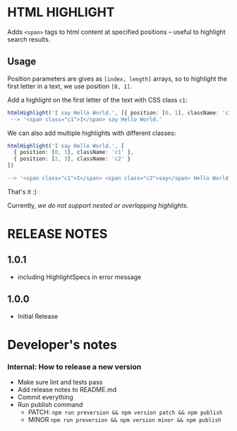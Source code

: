 # HTML HIGHLIGHT

Adds `<span>` tags to html content at specified positions – useful to highlight search results.


## Usage

Position parameters are gives as `[index, length]` arrays, so to highlight the first letter in a text, we use position `[0, 1]`.

Add a highlight on the first letter of the text with CSS class `c1`:

```TypeScript 
htmlHighlight('I say Hello World.', [{ position: [0, 1], className: 'c1' }])
 --> '<span class="c1">I</span> say Hello World.'
```


We can also add multiple highlights with different classes:

```TypeScript
htmlHighlight('I say Hello World.', [
  { position: [0, 1], className: 'c1' }, 
  { position: [2, 3], className: 'c2' }
])

--> '<span class="c1">I</span> <span class="c2">say</span> Hello World.')
```

That's it :)

Currently, *we do not support nested or overlapping highlights*.

# RELEASE NOTES

## 1.0.1
* including HighlightSpecs in error message


## 1.0.0
* Initial Release


# Developer's notes
### Internal: How to release a new version

* Make sure lint and tests pass
* Add release notes to README.md 
* Commit everything
* Run publish command 
    * PATCH: `npm run preversion && npm version patch && npm publish`
    * MINOR `npm run preversion && npm version minor && npm publish`

